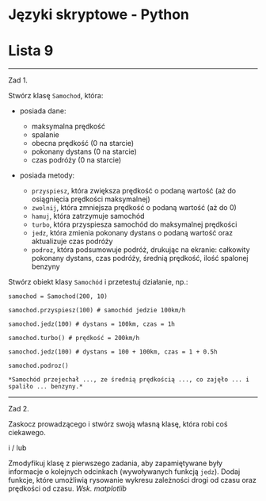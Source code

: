 # Języki skryptowe - Python
# Lista 9

---

Zad 1.

Stwórz klasę `Samochod`, która:

* posiada dane:

    * maksymalna prędkość
    * spalanie
    * obecna prędkość (0 na starcie)
    * pokonany dystans (0 na starcie)
    * czas podróży (0 na starcie)
    
* posiada metody:

    * `przyspiesz`, która zwiększa prędkość o podaną wartość (aż do osiągnięcia prędkości maksymalnej)
    * `zwolnij`, która zmniejsza prędkość o podaną wartość (aż do 0)
    * `hamuj`, która zatrzymuje samochód
    * `turbo`, która przyspiesza samochód do maksymalnej prędkości
    * `jedz`, która zmienia pokonany dystans o podaną wartość oraz aktualizuje czas podróży
    * `podroz`, która podsumowuje podróż, drukując na ekranie: całkowity pokonany dystans, czas podróży, średnią prędkość, ilość spalonej benzyny
    
Stwórz obiekt klasy `Samochód` i przetestuj działanie, np.:


```
samochod = Samochod(200, 10) 

samochod.przyspiesz(100) # samochód jedzie 100km/h

samochod.jedz(100) # dystans = 100km, czas = 1h

samochod.turbo() # prędkość = 200km/h

samochod.jedz(100) # dystans = 100 + 100km, czas = 1 + 0.5h

samochod.podroz()

*Samochód przejechał ..., ze średnią prędkością ..., co zajęło ... i spaliło ... benzyny.*
```

---

Zad 2.

Zaskocz prowadzącego i stwórz swoją własną klasę, która robi coś ciekawego.

i / lub

Zmodyfikuj klasę z pierwszego zadania, aby zapamiętywane były informacje o kolejnych odcinkach (wywoływanych funkcją `jedz`). Dodaj funkcje, które umożliwią rysowanie wykresu zależności drogi od czasu oraz prędkości od czasu. *Wsk. matplotlib*
